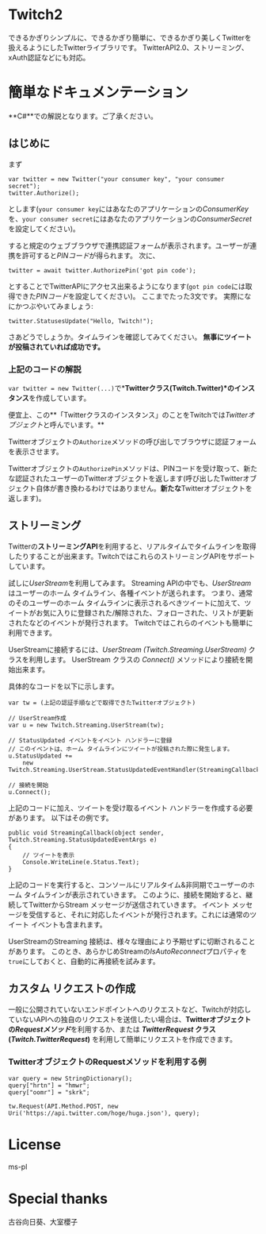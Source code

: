 # Twitch2
できるかぎりシンプルに、できるかぎり簡単に、できるかぎり美しくTwitterを扱えるようにしたTwitterライブラリです。
TwitterAPI2.0、ストリーミング、xAuth認証などにも対応。

# 簡単なドキュメンテーション
**C#**での解説となります。ご了承ください。
## はじめに
まず
```CSharp
var twitter = new Twitter("your consumer key", "your consumer secret");
twitter.Authorize();
```
とします(`your consumer key`にはあなたのアプリケーションの*ConsumerKey*を、`your consumer secret`にはあなたのアプリケーションの*ConsumerSecret*を設定してください)。

すると規定のウェブブラウザで連携認証フォームが表示されます。ユーザーが連携を許可すると*PINコード*が得られます。
次に、
```CSharp
twitter = await twitter.AuthorizePin('got pin code');
```
とすることでTwitterAPIにアクセス出来るようになります(`got pin code`には取得できた*PINコード*を設定してください)。
ここまでたった3文です。
実際になにかつぶやいてみましょう:
```CSharp
twitter.StatusesUpdate("Hello, Twitch!");
```
さあどうでしょうか。タイムラインを確認してみてください。
**無事にツイートが投稿されていれば成功です。**

### 上記のコードの解説
`var twitter = new Twitter(...)`で***Twitterクラス(Twitch.Twitter)*のインスタンス**を作成しています。

便宜上、この**「Twitterクラスのインスタンス」のことをTwitchでは*Twitterオブジェクト*と呼んでいます。**

Twitterオブジェクトの`Authorize`メソッドの呼び出しでブラウザに認証フォームを表示させます。

Twitterオブジェクトの`AuthorizePin`メソッドは、PINコードを受け取って、新たな認証されたユーザーのTwitterオブジェクトを返します(呼び出したTwitterオブジェクト自体が書き換わるわけではありません。**新たな**Twitterオブジェクトを返します)。

## ストリーミング
Twitterの**ストリーミングAPI**を利用すると、リアルタイムでタイムラインを取得したりすることが出来ます。TwitchではこれらのストリーミングAPIをサポートしています。

試しに*UserStream*を利用してみます。
Streaming APIの中でも、*UserStream*はユーザーのホーム タイムライン、各種イベントが送られます。
つまり、通常のそのユーザーのホーム タイムラインに表示されるべきツイートに加えて、ツイートがお気に入りに登録された/解除された、フォローされた、リストが更新されたなどのイベントが発行されます。
Twitchではこれらのイベントも簡単に利用できます。

UserStreamに接続するには、*UserStream (Twitch.Streaming.UserStream)* クラスを利用します。
UserStream クラスの *Connect()* メソッドにより接続を開始出来ます。

具体的なコードを以下に示します。
```CSharp
var tw = (上記の認証手順などで取得できたTwitterオブジェクト)
 
// UserStream作成
var u = new Twitch.Streaming.UserStream(tw);
 
// StatusUpdated イベントをイベント ハンドラーに登録
// このイベントは、ホーム タイムラインにツイートが投稿された際に発生します。
u.StatusUpdated += 
    new Twitch.Streaming.UserStream.StatusUpdatedEventHandler(StreamingCallback);
 
// 接続を開始
u.Connect();
```
上記のコードに加え、ツイートを受け取るイベント ハンドラーを作成する必要があります。
以下はその例です。
```CSharp
public void StreamingCallback(object sender, Twitch.Streaming.StatusUpdatedEventArgs e)
{
    // ツイートを表示
    Console.WriteLine(e.Status.Text);
}
```
上記のコードを実行すると、コンソールにリアルタイム&非同期でユーザーのホーム タイムラインが表示されていきます。
このように、接続を開始すると、継続してTwitterからStream メッセージが送信されていきます。
イベント メッセージを受信すると、それに対応したイベントが発行されます。これには通常のツイート イベントも含まれます。

UserStreamのStreaming 接続は、様々な理由により予期せずに切断されることがあります。
このとき、あらかじめStreamの*IsAutoReconnect*プロパティを`true`にしておくと、自動的に再接続を試みます。

## カスタム リクエストの作成
一般に公開されていないエンドポイントへのリクエストなど、Twitchが対応していないAPIへの独自のリクエストを送信したい場合は、**Twitterオブジェクトの*Requestメソッド***を利用するか、または ***TwitterRequest* クラス(*Twitch.TwitterRequest*)** を利用して簡単にリクエストを作成できます。

### TwitterオブジェクトのRequestメソッドを利用する例
```
var query = new StringDictionary();
query["hrtn"] = "hmwr";
query["oomr"] = "skrk";

tw.Request(API.Method.POST, new Uri('https://api.twitter.com/hoge/huga.json'), query);
```

# License
ms-pl

# Special thanks
古谷向日葵、大室櫻子